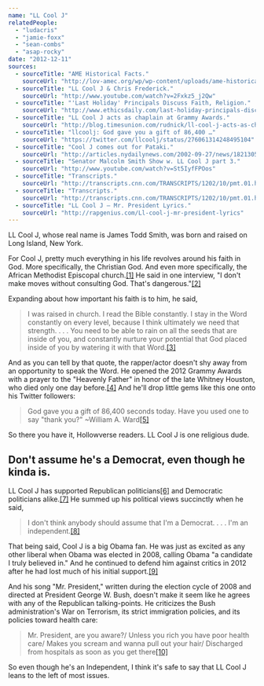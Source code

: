 ```yaml
---
name: "LL Cool J"
relatedPeople:
  - "ludacris"
  - "jamie-foxx"
  - "sean-combs"
  - "asap-rocky"
date: "2012-12-11"
sources:
  - sourceTitle: "AME Historical Facts."
    sourceUrl: "http://lov-amec.org/wp/wp-content/uploads/ame-historical-facts.pdf"
  - sourceTitle: "LL Cool J & Chris Frederick."
    sourceUrl: "http://www.youtube.com/watch?v=2Fxkz5_j2Qw"
  - sourceTitle: "'Last Holiday' Principals Discuss Faith, Religion."
    sourceUrl: "http://www.ethicsdaily.com/last-holiday-principals-discuss-faith-religion-cms-6831"
  - sourceTitle: "LL Cool J acts as chaplain at Grammy Awards."
    sourceUrl: "http://blog.timesunion.com/rudnick/ll-cool-j-acts-as-chaplain-at-grammys/2593/"
  - sourceTitle: "llcoolj: God gave you a gift of 86,400 …"
    sourceUrl: "https://twitter.com/llcoolj/status/276061314248495104"
  - sourceTitle: "Cool J comes out for Pataki."
    sourceUrl: "http://articles.nydailynews.com/2002-09-27/news/18213058_1_pataki-terror-attacks-karenna-gore-schiff"
  - sourceTitle: "Senator Malcolm Smith Show w. LL Cool J part 3."
    sourceUrl: "http://www.youtube.com/watch?v=St5IyfFPOos"
  - sourceTitle: "Transcripts."
    sourceUrl: "http://transcripts.cnn.com/TRANSCRIPTS/1202/10/pmt.01.html"
  - sourceTitle: "Transcripts."
    sourceUrl: "http://transcripts.cnn.com/TRANSCRIPTS/1202/10/pmt.01.html"
  - sourceTitle: "LL Cool J – Mr. President Lyrics."
    sourceUrl: "http://rapgenius.com/Ll-cool-j-mr-president-lyrics"
---
```


LL Cool J, whose real name is James Todd Smith, was born and raised on Long Island, New York.

For Cool J, pretty much everything in his life revolves around his faith in God. More specifically, the Christian God. And even more specifically, the African Methodist Episcopal church.<a class="source-citation" href="http://lov-amec.org/wp/wp-content/uploads/ame-historical-facts.pdf" title="AME Historical Facts.">[1]</a> He said in one interview, "I don't make moves without consulting God. That's dangerous."<a class="source-citation" href="http://www.youtube.com/watch?v=2Fxkz5_j2Qw" title="LL Cool J &amp; Chris Frederick.">[2]</a>

Expanding about how important his faith is to him, he said,

>I was raised in church. I read the Bible constantly. I stay in the Word constantly on every level, because I think ultimately we need that strength. . . . You need to be able to rain on all the seeds that are inside of you, and constantly nurture your potential that God placed inside of you by watering it with that Word.<a class="source-citation" href="http://www.ethicsdaily.com/last-holiday-principals-discuss-faith-religion-cms-6831" title="&apos;Last Holiday&apos; Principals Discuss Faith, Religion.">[3]</a>

And as you can tell by that quote, the rapper/actor doesn't shy away from an opportunity to speak the Word. He opened the 2012 Grammy Awards with a prayer to the "Heavenly Father" in honor of the late Whitney Houston, who died only one day before.<a class="source-citation" href="http://blog.timesunion.com/rudnick/ll-cool-j-acts-as-chaplain-at-grammys/2593/" title="LL Cool J acts as chaplain at Grammy Awards.">[4]</a> And he'll drop little gems like this one onto his Twitter followers:

>God gave you a gift of 86,400 seconds today. Have you used one to say "thank you?" ~William A. Ward<a class="source-citation" href="https://twitter.com/llcoolj/status/276061314248495104" title="llcoolj: God gave you a gift of 86,400 …">[5]</a>

So there you have it, Hollowverse readers. LL Cool J is one religious dude.


## Don't assume he's a Democrat, even though he kinda is.

LL Cool J has supported Republican politicians<a class="source-citation" href="http://articles.nydailynews.com/2002-09-27/news/18213058_1_pataki-terror-attacks-karenna-gore-schiff" title="Cool J comes out for Pataki.">[6]</a> and Democratic politicians alike.<a class="source-citation" href="http://www.youtube.com/watch?v=St5IyfFPOos" title="Senator Malcolm Smith Show w. LL Cool J part 3.">[7]</a> He summed up his political views succinctly when he said,

>I don't think anybody should assume that I'm a Democrat. . . . I'm an independent.<a class="source-citation" href="http://transcripts.cnn.com/TRANSCRIPTS/1202/10/pmt.01.html" title="Transcripts.">[8]</a>

That being said, Cool J is a big Obama fan. He was just as excited as any other liberal when Obama was elected in 2008, calling Obama "a candidate I truly believed in." And he continued to defend him against critics in 2012 after he had lost much of his initial support.<a class="source-citation" href="http://transcripts.cnn.com/TRANSCRIPTS/1202/10/pmt.01.html" title="Transcripts.">[9]</a>

And his song "Mr. President," written during the election cycle of 2008 and directed at President George W. Bush, doesn't make it seem like he agrees with any of the Republican talking-points. He criticizes the Bush administration's War on Terrorism, its strict immigration policies, and its policies toward health care:

>Mr. President, are you aware?/ Unless you rich you have poor health care/ Makes you scream and wanna pull out your hair/ Discharged from hospitals as soon as you get there<a class="source-citation" href="http://rapgenius.com/Ll-cool-j-mr-president-lyrics" title="LL Cool J – Mr. President Lyrics.">[10]</a>

So even though he's an Independent, I think it's safe to say that LL Cool J leans to the left of most issues.